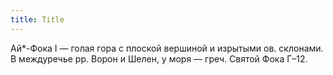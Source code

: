 ```yaml
---
title: Title
---
```


Ай*-Фока I — голая гора с плоской вершиной и изрытыми ов. склонами. В междуречье
рр. Ворон и Шелен, у моря — греч. Святой Фока Г–12.
